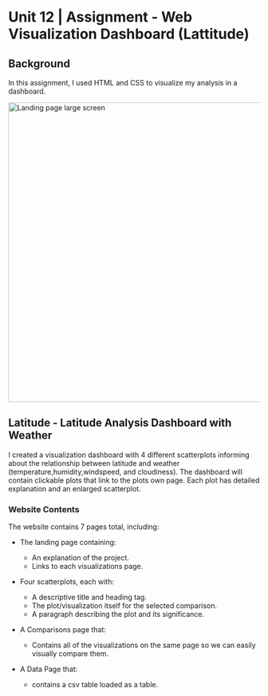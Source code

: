 # Unit 12 | Assignment - Web Visualization Dashboard (Lattitude)

## Background

In this assignment, I used HTML and CSS to visualize my analysis in a dashboard.

<img alt="Landing page large screen" src="landingpage.png" width=600>

## Latitude - Latitude Analysis Dashboard with Weather

I created a visualization dashboard with 4 different scatterplots informing about the relationship between latitude and weather (temperature,humidity,windspeed, and cloudiness).
The dashboard will contain clickable plots that link to the plots own page. Each plot has detailed explanation and an enlarged scatterplot.

### Website Contents

The website contains 7 pages total, including:

* The landing page containing:
  * An explanation of the project.
  * Links to each visualizations page.
* Four scatterplots, each with:
  * A descriptive title and heading tag.
  * The plot/visualization itself for the selected comparison.
  * A paragraph describing the plot and its significance.
* A Comparisons page that:
  * Contains all of the visualizations on the same page so we can easily visually compare them.
  
* A Data Page that:
  * contains a csv table loaded as a table.

